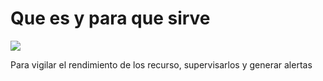 <h1> Que es y para que sirve </h1>
<img src="Microsoft-azure/azure-monito.png">
<p> Para vigilar el rendimiento de los recurso, supervisarlos y generar alertas</p>

